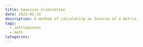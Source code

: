 ```yaml
---
title: Gaussian elimination
date: 2025-02-14
description: A method of calculating an Inverse of a matrix.
tags:
  - zettlekasten
  - math
categories:
---
```


